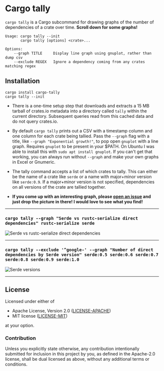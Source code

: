 # Cargo tally

`cargo tally` is a Cargo subcommand for drawing graphs of the number of
dependencies of a crate over time. **Scroll down for some graphs!**

```
Usage: cargo tally --init
       cargo tally [options] <crate>...

Options:
    --graph TITLE     Display line graph using gnuplot, rather than dump csv
    --exclude REGEX   Ignore a dependency coming from any crates matching regex
```

## Installation

```
cargo install cargo-tally
cargo tally --init
```

- There is a one-time setup step that downloads and extracts a 15 MB tarball of
  crates.io metadata into a directory called `tally` within the current
  directory. Subsequent queries read from this cached data and do not query
  crates.io.

- By default `cargo tally` prints out a CSV with a timestamp column and one
  column for each crate being tallied. Pass the `--graph` flag with a title,
  like `--graph "Exponential growth!"`, to pop open `gnuplot` with a line graph.
  Requires `gnuplot` to be present in your $PATH. On Ubuntu I was able to
  install this with `sudo apt install gnuplot`. If you can't get that working,
  you can always run without `--graph` and make your own graphs in Excel or
  Gnumeric.

- The tally command accepts a list of which crates to tally. This can either be
  the name of a crate like `serde` or a name with major+minor version like
  `serde:0.9`. If a major+minor version is not specified, dependencies on all
  versions of the crate are tallied together.

- **If you come up with an interesting graph, please [open an issue] and just
  drop the picture in there! I would love to see what you find!**

[open an issue]: https://github.com/dtolnay/cargo-tally/issues/new

---

### `cargo tally --graph "Serde vs rustc-serialize direct dependencies" rustc-serialize serde`

![Serde vs rustc-serialize direct dependencies][serde-rustc-serialize]

---

### `cargo tally --exclude '^google-' --graph "Number of direct dependencies by Serde version" serde:0.5 serde:0.6 serde:0.7 serde:0.8 serde:0.9 serde:1.0`

![Serde versions][serde-versions]

---

[serde-rustc-serialize]: https://user-images.githubusercontent.com/1940490/33064453-910b0754-ce5a-11e7-8cf3-8352ee4e0eca.png
[serde-versions]: https://user-images.githubusercontent.com/1940490/33064449-8df822e0-ce5a-11e7-9863-1ada8ae8c0eb.png

## License

Licensed under either of

 * Apache License, Version 2.0 ([LICENSE-APACHE](LICENSE-APACHE))
 * MIT license ([LICENSE-MIT](LICENSE-MIT))

at your option.

### Contribution

Unless you explicitly state otherwise, any contribution intentionally submitted
for inclusion in this project by you, as defined in the Apache-2.0 license,
shall be dual licensed as above, without any additional terms or conditions.
